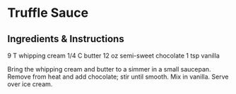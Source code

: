 # Truffle Sauce

## Ingredients & Instructions

9 T whipping cream
1/4 C butter
12 oz semi-sweet chocolate
1 tsp vanilla

Bring the  whipping cream and butter to a simmer  in a small saucepan.
Remove from heat and add chocolate; stir until smooth. Mix in vanilla.
Serve over ice cream.
